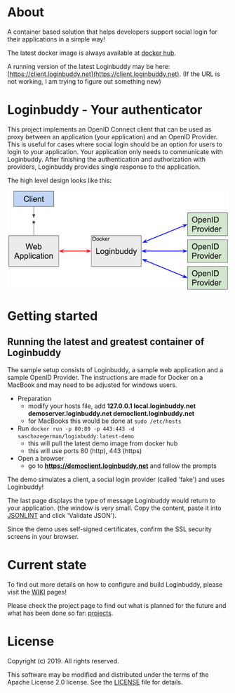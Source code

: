 # About

A container based solution that helps developers support social login for their applications in a simple way!

The latest docker image is always available at [docker hub](https://hub.docker.com/r/saschazegerman/loginbuddy/).

A running version of the latest Loginbuddy may be here: [https://client.loginbuddy.net](https://client.loginbuddy.net). (If the URL is not working, I am trying to figure out something new)

# Loginbuddy - Your authenticator

This project implements an OpenID Connect client that can be used as proxy between an application (your application) and 
an OpenID Provider. This is useful for cases where social login should be an option for users to login to your 
application. Your application only needs to communicate with Loginbuddy. After finishing the authentication and authorization 
with providers, Loginbuddy provides single response to the application.

The high level design looks like this:

![alt overview](doc/simple_overview_01.png)

# Getting started

## Running the latest and greatest container of Loginbuddy

The sample setup consists of Loginbuddy, a sample web application and a sample OpenID Provider. The instructions are 
made for Docker on a MacBook and may need to be adjusted for windows users.

- Preparation
  - modify your hosts file, add **127.0.0.1 local.loginbuddy.net demoserver.loginbuddy.net democlient.loginbuddy.net**
  - for MacBooks this would be done at ```sudo /etc/hosts```
- Run ```docker run -p 80:80 -p 443:443 -d saschazegerman/loginbuddy:latest-demo```
  - this will pull the latest demo image from docker hub
  - this will use ports 80 (http), 443 (https)
- Open a browser
  - go to **https://democlient.loginbuddy.net** and follow the prompts

The demo simulates a client, a social login provider (called 'fake') and uses Loginbuddy!

The last page displays the type of message Loginbuddy would return to your application. (the window is very small. Copy the content, paste it into [JSONLINT](https://jsonlint.com) and click 'Validate JSON').

Since the demo uses self-signed certificates, confirm the SSL security screens in your browser.

# Current state

To find out more details on how to configure and build Loginbuddy, please visit the [WIKI](https://github.com/SaschaZeGerman/loginbuddy/wiki) pages!

Please check the project page to find out what is planned for the future and what has been done so far: [projects](https://github.com/SaschaZeGerman/loginbuddy/projects).

# License

Copyright (c) 2019. All rights reserved.

This software may be modified and distributed under the terms of the Apache License 2.0 license. See the [LICENSE](/LICENSE) file for details.